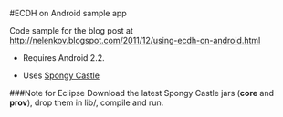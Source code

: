 #ECDH on Android sample app

Code sample for the blog post at 
http://nelenkov.blogspot.com/2011/12/using-ecdh-on-android.html

* Requires Android 2.2.

* Uses [Spongy Castle](https://github.com/rtyley/spongycastle)

###Note for Eclipse
Download the latest Spongy Castle jars (**core** and **prov**), drop them in lib/, compile and run.
